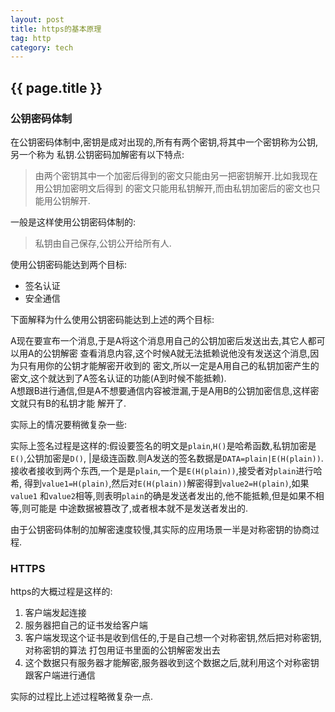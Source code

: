 ```yaml
---
layout: post
title: https的基本原理
tag: http
category: tech
---
```


## {{ page.title }}

### 公钥密码体制

在公钥密码体制中,密钥是成对出现的,所有有两个密钥,将其中一个密钥称为公钥,另一个称为
私钥.公钥密码加解密有以下特点:

> 由两个密钥其中一个加密后得到的密文只能由另一把密钥解开.比如我现在用公钥加密明文后得到
的密文只能用私钥解开,而由私钥加密后的密文也只能用公钥解开.

一般是这样使用公钥密码体制的:

> 私钥由自己保存,公钥公开给所有人.

使用公钥密码能达到两个目标:

* 签名认证
* 安全通信

下面解释为什么使用公钥密码能达到上述的两个目标:

A现在要宣布一个消息,于是A将这个消息用自己的公钥加密后发送出去,其它人都可以用A的公钥解密
查看消息内容,这个时候A就无法抵赖说他没有发送这个消息,因为只有用你的公钥才能解密开收到的
密文,所以一定是A用自己的私钥加密产生的密文,这个就达到了A签名认证的功能(A到时候不能抵赖).
<br/>
A想跟B进行通信,但是A不想要通信内容被泄漏,于是A用B的公钥加密信息,这样密文就只有B的私钥才能
解开了.<br/>

实际上的情况要稍微复杂一些:

实际上签名过程是这样的:假设要签名的明文是`plain`,`H()`是哈希函数,私钥加密是`E()`,公钥加密是`D()`,
|是级连函数.则A发送的签名数据是`DATA=plain|E(H(plain))`.
接收者接收到两个东西,一个是是`plain`,一个是`E(H(plain))`,接受者对`plain`进行哈希,
得到`value1=H(plain)`,然后对`E(H(plain))`解密得到`value2=H(plain)`,如果`value1`
和`value2`相等,则表明`plain`的确是发送者发出的,他不能抵赖,但是如果不相等,则可能是
中途数据被篡改了,或者根本就不是发送者发出的.

由于公钥密码体制的加解密速度较慢,其实际的应用场景一半是对称密钥的协商过程.

### HTTPS

https的大概过程是这样的:

1. 客户端发起连接
2. 服务器把自己的证书发给客户端
3. 客户端发现这个证书是收到信任的,于是自己想一个对称密钥,然后把对称密钥,对称密钥的算法
打包用证书里面的公钥解密发出去
4. 这个数据只有服务器才能解密,服务器收到这个数据之后,就利用这个对称密钥跟客户端进行通信

实际的过程比上述过程略微复杂一点.

